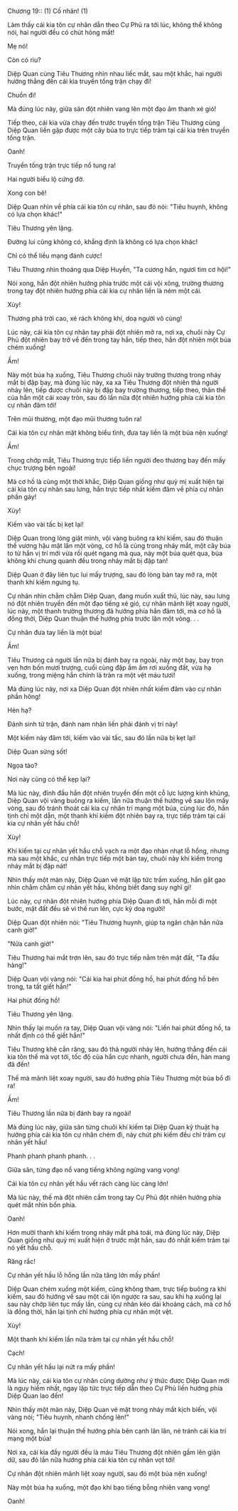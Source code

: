 




Chương 19:: (1) Cố nhân! (1)


Làm thấy cái kia tôn cự nhân dẫn theo Cự Phủ ra tới lúc, không thể không nói, hai người đều có chút hỏng mất!

Mẹ nó!

Còn có rìu?

Diệp Quan cùng Tiêu Thương nhìn nhau liếc mắt, sau một khắc, hai người hướng thẳng đến cái kia truyền tống trận chạy đi!

Chuồn đi!

Mà đúng lúc này, giữa sân đột nhiên vang lên một đạo âm thanh xé gió!

Tiếp theo, cái kia vừa chạy đến trước truyền tống trận Tiêu Thương cùng Diệp Quan liền gặp được một cây búa to trực tiếp trảm tại cái kia trên truyền tống trận.

Oanh!

Truyền tống trận trực tiếp nổ tung ra!

Hai người biểu lộ cứng đờ.

Xong con bê!

Diệp Quan nhìn về phía cái kia tôn cự nhân, sau đó nói: "Tiêu huynh, không có lựa chọn khác!"

Tiêu Thương yên lặng.

Đường lui cũng không có, khẳng định là không có lựa chọn khác!

Chỉ có thể liều mạng đánh cược!

Tiêu Thương nhìn thoáng qua Diệp Huyền, "Ta cương hắn, ngươi tìm cơ hội!"

Nói xong, hắn đột nhiên hướng phía trước một cái vội xông, trường thương trong tay đột nhiên hướng phía cái kia cự nhân liền là ném một cái.

Xùy!

Thương phá trời cao, xé rách không khí, doạ người vô cùng!

Lúc này, cái kia tôn cự nhân tay phải đột nhiên mở ra, nơi xa, chuôi này Cự Phủ đột nhiên bay trở về đến trong tay hắn, tiếp theo, hắn đột nhiên một búa chém xuống!

Ầm!

Này một búa hạ xuống, Tiêu Thương chuôi này trường thương trong nháy mắt bị đập bay, mà đúng lúc này, xa xa Tiêu Thương đột nhiên thả người nhảy lên, tiếp được chuôi này bị đập bay trường thương, tiếp theo, thân thể của hắn một cái xoay tròn, sau đó lần nữa đột nhiên hướng phía cái kia tôn cự nhân đâm tới!

Trên mũi thương, một đạo mũi thương tuôn ra!

Cái kia tôn cự nhân mặt không biểu tình, đưa tay liền là một búa nện xuống!

Ầm!

Trong chớp mắt, Tiêu Thương trực tiếp liền người đeo thương bay đến mấy chục trượng bên ngoài!

Mà cơ hồ là cùng một thời khắc, Diệp Quan giống như quỷ mị xuất hiện tại cái kia tôn cự nhân sau lưng, hắn trực tiếp nhất kiếm đâm về phía cự nhân phần gáy!

Xùy!

Kiếm vào vài tấc bị kẹt lại!

Diệp Quan trong lòng giật mình, vội vàng buông ra khí kiếm, sau đó thuận thế vương hậu mặt lăn một vòng, cơ hồ là cùng trong nháy mắt, một cây búa to từ hắn vị trí mới vừa rồi quét ngang mà qua, này một búa quét qua, búa không khí chung quanh đều trong nháy mắt bị đập tan!

Diệp Quan ở đây liên tục lui mấy trượng, sau đó lòng bàn tay mở ra, một thanh khí kiếm ngưng tụ.

Cự nhân nhìn chằm chằm Diệp Quan, đang muốn xuất thủ, lúc này, sau lưng nó đột nhiên truyền đến một đạo tiếng xé gió, cự nhân mãnh liệt xoay người, lúc này, một thanh trường thương đã hướng phía hắn đâm tới, mà cơ hồ là đồng thời, Diệp Quan thuận thế hướng phía trước lăn một vòng. . .

Cự nhân đưa tay liền là một búa!

Ầm!

Tiêu Thương cả người lần nữa bị đánh bay ra ngoài, này một bay, bay trọn vẹn hơn bốn mươi trượng, cuối cùng đập ầm ầm rơi xuống đất, vừa hạ xuống, trong miệng hắn chính là tràn ra một vệt máu tươi!

Mà đúng lúc này, nơi xa Diệp Quan đột nhiên nhất kiếm đâm vào cự nhân phần hông!

Hèn hạ?

Đánh sinh tử trận, đánh nam nhân liền phải đánh vị trí này!

Một kiếm này đâm tới, kiếm vào vài tấc, sau đó lần nữa bị kẹt lại!

Diệp Quan sửng sốt!

Ngọa tào?

Nơi này cũng có thể kẹp lại?

Mà lúc này, đỉnh đầu hắn đột nhiên truyền đến một cỗ lực lượng kinh khủng, Diệp Quan vội vàng buông ra kiếm, lần nữa thuận thế hướng về sau lộn mấy vòng, sau đó tránh thoát cái kia cự nhân trí mạng một búa, cùng lúc đó, hắn tịnh chỉ một dẫn, một thanh khí kiếm đột nhiên bay ra, trực tiếp trảm tại cái kia cự nhân yết hầu chỗ!

Xùy!

Khí kiếm tại cự nhân yết hầu chỗ vạch ra một đạo nhàn nhạt lỗ hổng, nhưng mà sau một khắc, cự nhân trực tiếp một bàn tay, chuôi này khí kiếm trong nháy mắt bị đập nát!

Nhìn thấy một màn này, Diệp Quan vẻ mặt lập tức trầm xuống, hắn gắt gao nhìn chằm chằm cự nhân yết hầu, không biết đang suy nghĩ gì!

Lúc này, cự nhân đột nhiên hướng phía Diệp Quan đi tới, hắn mỗi đi một bước, mặt đất đều sẽ vì thế run lên, cực kỳ doạ người!

Diệp Quan đột nhiên nói: "Tiêu Thương huynh, giúp ta ngăn chặn hắn nửa canh giờ!"

"Nửa canh giờ!"

Tiêu Thương hai mắt trợn lên, sau đó trực tiếp nằm trên mặt đất, "Ta đầu hàng!"

Diệp Quan vội vàng nói: "Cái kia hai phút đồng hồ, hai phút đồng hồ bên trong, ta tất giết hắn!"

Hai phút đồng hồ!

Tiêu Thương yên lặng.

Nhìn thấy lại muốn ra tay, Diệp Quan vội vàng nói: "Liền hai phút đồng hồ, ta nhất định có thể giết hắn!"

Tiêu Thương khẽ cắn răng, sau đó thả người nhảy lên, hướng thẳng đến cái kia tôn thế mà vọt tới, tốc độ của hắn cực nhanh, người chưa đến, hàn mang đã đến!

Thế mà mãnh liệt xoay người, sau đó hướng phía Tiêu Thương một búa bổ đi ra!

Ầm!

Tiêu Thương lần nữa bị đánh bay ra ngoài!

Mà đúng lúc này, giữa sân từng chuôi khí kiếm tại Diệp Quan kỹ thuật hạ hướng phía cái kia tôn cự nhân chém đi, này chút phi kiếm đều chỉ trảm cự nhân yết hầu!

Phanh phanh phanh phanh. . .

Giữa sân, từng đạo nổ vang tiếng không ngừng vang vọng!

Cái kia tôn cự nhân yết hầu vết rách càng lúc càng lớn!

Mà lúc này, thế mà đột nhiên cầm trong tay Cự Phủ đột nhiên hướng phía quét mắt nhìn bốn phía.

Oanh!

Hơn mười thanh khí kiếm trong nháy mắt phá toái, mà đúng lúc này, Diệp Quan giống như quỷ mị xuất hiện ở trước mặt hắn, sau đó nhất kiếm trảm tại nó yết hầu chỗ.

Răng rắc!

Cự nhân yết hầu lỗ hổng lần nữa tăng lớn mấy phần!

Diệp Quan chém xuống một kiếm, cũng không tham, trực tiếp buông ra khí kiếm, sau đó hướng về sau một cái lộn ngược ra sau, sau khi hạ xuống lại sau này chớp liên tục mấy lần, cùng cự nhân kéo dài khoảng cách, mà cơ hồ là đồng thời, hắn lại tịnh chỉ hướng phía cự nhân một vệt.

Xùy!

Một thanh khí kiếm lần nữa trảm tại cự nhân yết hầu chỗ!

Cạch!

Cự nhân yết hầu lại nứt ra mấy phần!

Mà lúc này, cái kia tôn cự nhân cũng dường như ý thức được Diệp Quan mới là nguy hiểm nhất, ngay lập tức trực tiếp dẫn theo Cự Phủ liền hướng phía Diệp Quan lao đến!

Nhìn thấy một màn này, Diệp Quan vẻ mặt trong nháy mắt kịch biến, vội vàng nói; "Tiêu huynh, nhanh chống lên!"

Nói xong, hắn lại thuận thế hướng phía bên cạnh lăn lăn, né tránh cái kia trí mạng một búa!

Nơi xa, cái kia đầy người đều là máu Tiêu Thương đột nhiên gầm lên giận dữ, sau đó lần nữa hướng phía cái kia tôn cự nhân vọt tới!

Cự nhân đột nhiên mãnh liệt xoay người, sau đó một búa nện xuống!

Này một búa hạ xuống, một đạo khí bạo tiếng bỗng nhiên vang vọng!

Oanh!




